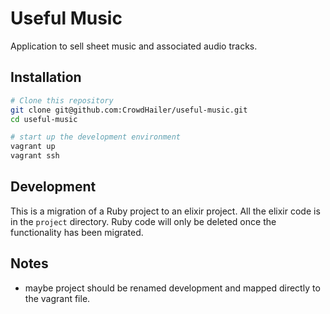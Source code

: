 Useful Music
============

Application to sell sheet music and associated audio tracks.

## Installation

```sh
# Clone this repository
git clone git@github.com:CrowdHailer/useful-music.git
cd useful-music

# start up the development environment
vagrant up
vagrant ssh
```

## Development

This is a migration of a Ruby project to an elixir project.
All the elixir code is in the `project` directory.
Ruby code will only be deleted once the functionality has been migrated.

## Notes

- maybe project should be renamed development and mapped directly to the vagrant file.
